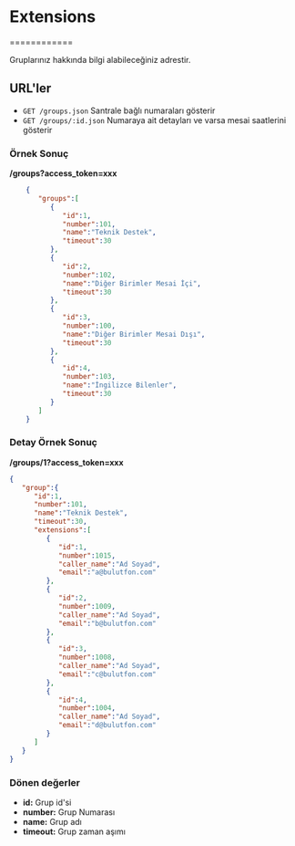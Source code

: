 # Extensions
============

Gruplarınız hakkında bilgi alabileceğiniz adrestir.

## URL'ler
* `GET /groups.json` Santrale bağlı numaraları gösterir
* `GET /groups/:id.json` Numaraya ait detayları ve varsa mesai saatlerini gösterir

### Örnek Sonuç

**/groups?access_token=xxx**

```json
    {
       "groups":[
          {
             "id":1,
             "number":101,
             "name":"Teknik Destek",
             "timeout":30
          },
          {
             "id":2,
             "number":102,
             "name":"Diğer Birimler Mesai İçi",
             "timeout":30
          },
          {
             "id":3,
             "number":100,
             "name":"Diğer Birimler Mesai Dışı",
             "timeout":30
          },
          {
             "id":4,
             "number":103,
             "name":"İngilizce Bilenler",
             "timeout":30
          }
       ]
    }
```

### Detay Örnek Sonuç

**/groups/1?access_token=xxx**

```json
{
   "group":{
      "id":1,
      "number":101,
      "name":"Teknik Destek",
      "timeout":30,
      "extensions":[
         {
            "id":1,
            "number":1015,
            "caller_name":"Ad Soyad",
            "email":"a@bulutfon.com"
         },
         {
            "id":2,
            "number":1009,
            "caller_name":"Ad Soyad",
            "email":"b@bulutfon.com"
         },
         {
            "id":3,
            "number":1008,
            "caller_name":"Ad Soyad",
            "email":"c@bulutfon.com"
         },
         {
            "id":4,
            "number":1004,
            "caller_name":"Ad Soyad",
            "email":"d@bulutfon.com"
         }
      ]
   }
}
```

### Dönen değerler

* **id:** Grup id'si
* **number:** Grup Numarası
* **name:** Grup adı
* **timeout:** Grup zaman aşımı